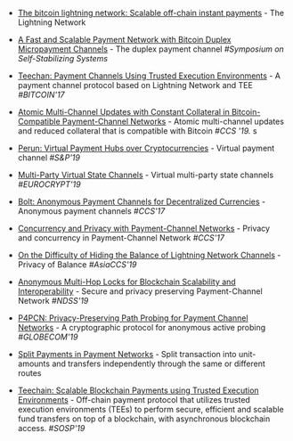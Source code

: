 

* [The bitcoin lightning network: Scalable off-chain instant payments](https://www.weusecoins.com/assets/pdf/library/Lightning%20Network%20Whitepaper.pdf) - The Lightning Network

* [A Fast and Scalable Payment Network with Bitcoin Duplex Micropayment Channels](https://www.semanticscholar.org/paper/A-Fast-and-Scalable-Payment-Network-with-Bitcoin-Decker-Wattenhofer/51b27a41ca1a33445a1041fcea84341fcf0b8c4c) -  The duplex payment channel *#Symposium on Self-Stabilizing Systems*

* [Teechan: Payment Channels Using Trusted Execution Environments](https://arxiv.org/pdf/1612.07766) - A payment channel protocol based on Lightning Network and TEE  *#BITCOIN'17*

* [Atomic Multi-Channel Updates with Constant Collateral
in Bitcoin-Compatible Payment-Channel Networks](https://eprint.iacr.org/2019/583.pdf) -  Atomic multi-channel updates and reduced collateral that is compatible with Bitcoin *#CCS '19.*
s

* [Perun: Virtual Payment Hubs over Cryptocurrencies](https://eprint.iacr.org/2017/635.pdf) - Virtual payment channel *#S&P'19*

* [Multi-Party Virtual State Channels](https://link.springer.com/content/pdf/10.1007%2F978-3-030-17653-2_21.pdf) - Virtual multi-party state channels *#EUROCRYPT'19*

* [Bolt: Anonymous Payment Channels for Decentralized Currencies](https://acmccs.github.io/papers/p473-greenA.pdf) - Anonymous payment channels *#CCS'17*

* [Concurrency and Privacy with Payment-Channel Networks](https://eprint.iacr.org/2017/820.pdf) - Privacy and concurrency in Payment-Channel Network *#CCS'17*

* [On the Difficulty of Hiding the Balance of Lightning Network Channels](https://eprint.iacr.org/2019/328.pdf) - Privacy of Balance *#AsiaCCS'19*

* [Anonymous Multi-Hop Locks for Blockchain Scalability and Interoperability](https://eprint.iacr.org/2018/472.pdf) - Secure and privacy preserving Payment-Channel Network *#NDSS'19*

* [P4PCN: Privacy-Preserving Path Probing for Payment Channel Networks](https://www.semanticscholar.org/paper/P4PCN%3A-Privacy-Preserving-Path-Probing-for-Payment-Yu-Wan/f528a89af0c2bbda085d1b1d49bf85b50763efe1) - A cryptographic protocol for anonymous active probing *#GLOBECOM'19*

* [Split Payments in Payment Networks](https://link.springer.com/chapter/10.1007/978-3-030-00305-0_5) - Split transaction into unit-amounts and transfers independently through the same or different routes

* [Teechain: Scalable Blockchain Payments using Trusted Execution Environments](https://www.researchgate.net/profile/Florian_Kelbert/publication/318528079_Teechain_Scalable_Blockchain_Payments_using_Trusted_Execution_Environments/links/5970a7d4aca272a59f76c112/Teechain-Scalable-Blockchain-Payments-using-Trusted-Execution-Environments.pdf) - Off-chain payment protocol that utilizes trusted
execution environments (TEEs) to perform secure, efficient and
scalable fund transfers on top of a blockchain, with asynchronous
blockchain access. *#SOSP'19*